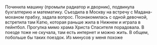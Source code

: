 Починила машину (промыли радиатор и дворник), подвинула бухгалтерию и математику. Съездила в Москву на встречу с Мадана-моханом прабху, задала вопрос. Познакомилась с одной девочкой, встретила там Катю, которая раньше жила в Нижнем и играла в пейнтбол. Прогулка мимо храма Христа Спасителя порадовала. В поезде тоже не скучала, там есть интернет и можно жить. В общем, побольше бы таких поездок.
Из минусов у меня похоже